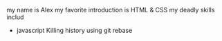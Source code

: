 my name is Alex
my favorite introduction is HTML & CSS
my deadly skills includ
* javascript
Killing history using git rebase
